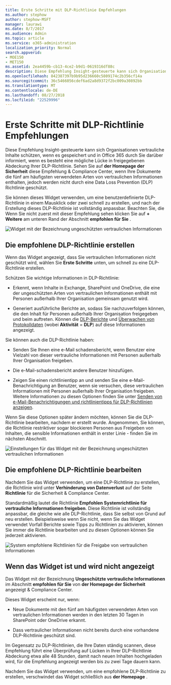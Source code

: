 ```yaml
---
title: Erste Schritte mit DLP-Richtlinie Empfehlungen
ms.author: stephow
author: stephow-MSFT
manager: laurawi
ms.date: 8/7/2017
ms.audience: Admin
ms.topic: article
ms.service: o365-administration
localization_priority: Normal
search.appverid:
- MOE150
- MET150
ms.assetid: 2ea4459b-cb13-4ce2-b9d1-0619316df88c
description: Diese Empfehlung Insight-gesteuerte kann sich Organisationen vertrauliche Inhalte schützen, wenn es gespeichert und in Office 365 durch Sie darüber informiert, wenn es besteht eine mögliche Lücke in freigegebenen Abdeckung Ihrer DLP-Richtlinie. Sehen Sie auf der Homepage der Sicherheit diese Empfehlung &amp; Compliance Center, wenn Ihre Dokumente die fünf am häufigsten verwendeten Arten von vertraulichen Informationen enthalten, jedoch werden nicht durch eine DLP-Richtlinie geschützt.
ms.openlocfilehash: 842387397b9b95d236660c5809174c2b356cf14a
ms.sourcegitcommit: 36c5466056cdef6ad2a8d9372f2bc009a30892bb
ms.translationtype: MT
ms.contentlocale: de-DE
ms.lasthandoff: 08/27/2018
ms.locfileid: "22529996"
---
```

# <a name="get-started-with-dlp-policy-recommendations"></a>Erste Schritte mit DLP-Richtlinie Empfehlungen

Diese Empfehlung Insight-gesteuerte kann sich Organisationen vertrauliche Inhalte schützen, wenn es gespeichert und in Office 365 durch Sie darüber informiert, wenn es besteht eine mögliche Lücke in freigegebenen Abdeckung Ihrer DLP-Richtlinie. Sehen Sie auf **der Homepage der Sicherheit** diese Empfehlung &amp; Compliance Center, wenn Ihre Dokumente die fünf am häufigsten verwendeten Arten von vertraulichen Informationen enthalten, jedoch werden nicht durch eine Data Loss Prevention (DLP) Richtlinie geschützt. 
  
Sie können dieses Widget verwenden, um eine benutzerdefinierte DLP-Richtlinie in einem Mausklick oder zwei schnell zu erstellen, und nach der Erstellung dieses DLP-Richtlinie ist vollständig anpassbar. Beachten Sie, die Wenn Sie nicht zuerst mit dieser Empfehlung sehen klicken Sie auf **+ Weitere** am unteren Rand der Abschnitt **empfohlen für Sie** . 
  
![Widget mit der Bezeichnung ungeschützten vertraulichen Informationen](media/91bc04d2-6eff-4294-8b73-b2d56d26ffc4.png)
  
## <a name="create-the-recommended-dlp-policy"></a>Die empfohlene DLP-Richtlinie erstellen

Wenn das Widget angezeigt, dass Sie vertraulichen Informationen nicht geschützt wird, wählen Sie **Erste Schritte** unten, um schnell zu eine DLP-Richtlinie erstellen. 
  
Schützen Sie wichtige Informationen in DLP-Richtlinie:
  
- Erkennt, wenn Inhalte in Exchange, SharePoint und OneDrive, die eine der ungeschützten Arten von vertraulichen Informationen enthält mit Personen außerhalb Ihrer Organisation gemeinsam genutzt wird.
    
- Generiert ausführliche Berichte an, sodass Sie nachzuverfolgen können, die den Inhalt für Personen außerhalb Ihrer Organisation freigegeben und beim auftreten. Können die [DLP-Berichte](view-the-dlp-reports.md) und [Überwachen von Protokolldaten](search-the-audit-log-in-security-and-compliance.md) (wobei **Aktivität** = **DLP**) auf diese Informationen angezeigt.
    
Sie können auch die DLP-Richtlinie haben:
  
- Senden Sie Ihnen eine e-Mail schadensbericht, wenn Benutzer eine Vielzahl von dieser vertrauliche Informationen mit Personen außerhalb Ihrer Organisation freigeben.
    
- Die e-Mail-schadensbericht andere Benutzer hinzufügen.
    
- Zeigen Sie einen richtlinientipp an und senden Sie eine e-Mail-Benachrichtigung an Benutzer, wenn sie versuchen, diese vertraulichen Informationen mit Personen außerhalb Ihrer Organisation freigeben. Weitere Informationen zu diesen Optionen finden Sie unter [Senden von e-Mail-Benachrichtigungen und richtlinientipps für DLP-Richtlinien anzeigen](use-notifications-and-policy-tips.md).
    
Wenn Sie diese Optionen später ändern möchten, können Sie die DLP-Richtlinie bearbeiten, nachdem er erstellt wurde. Angenommen, Sie können, die Richtlinie restriktiver sogar blockieren Personen aus Freigeben von Inhalten, die sensible Informationen enthält in erster Linie - finden Sie im nächsten Abschnitt.
  
![Einstellungen für das Widget mit der Bezeichnung ungeschützten vertraulichen Informationen](media/b6106cbd-1bed-4582-aaef-b678de470c9b.png)
  
## <a name="edit-the-recommended-dlp-policy"></a>Die empfohlene DLP-Richtlinie bearbeiten

Nachdem Sie das Widget verwenden, um eine DLP-Richtlinie zu erstellen, die Richtlinie wird unter **Verhinderung von Datenverlust** auf der Seite **Richtlinie** für die Sicherheit &amp; Compliance Center. 
  
Standardmäßig lautet die Richtlinie **Empfohlen Systemrichtlinie für vertrauliche Informationen freigeben**. Diese Richtlinie ist vollständig anpassbar, die gleiche wie alle DLP-Richtlinie, dass Sie selbst von Grund auf neu erstellen. Beispielsweise wenn Sie nicht, wenn Sie das Widget verwendet Vorfall Berichte sowie Tipps zu Richtlinien zu aktivieren, können Sie immer die Richtlinie bearbeiten und zu diesen Optionen können Sie jederzeit aktivieren.
  
![System empfohlene Richtlinien für die Freigabe von vertraulichen Informationen](media/2fc49f25-ec25-4433-add4-d60f73888f13.png)
  
## <a name="when-the-widget-does-and-does-not-appear"></a>Wenn das Widget ist und wird nicht angezeigt

Das Widget mit der Bezeichnung **Ungeschützte vertrauliche Informationen** im Abschnitt **empfohlen für Sie** von **der Homepage der Sicherheit** angezeigt &amp; Compliance Center. 
  
Dieses Widget erscheint nur, wenn:
  
- Neue Dokumente mit den fünf am häufigsten verwendeten Arten von vertraulichen Informationen werden in den letzten 30 Tagen in SharePoint oder OneDrive erkannt.
    
- Dass vertraulicher Informationen nicht bereits durch eine vorhandene DLP-Richtlinie geschützt sind.
    
Im Gegensatz zu DLP-Richtlinien, die Ihre Daten ständig scannen, diese Empfehlung führt eine Überprüfung auf Lücken in Ihrer DLP-Richtlinie Abdeckung etwa alle 48 Stunden, damit nach neuen Inhalten hochgeladen wird, für die Empfehlung angezeigt werden bis zu zwei Tage dauern kann.
  
Nachdem Sie das Widget verwenden, um eine empfohlene DLP-Richtlinie zu erstellen, verschwindet das Widget schließlich aus **der Homepage** . 
  

